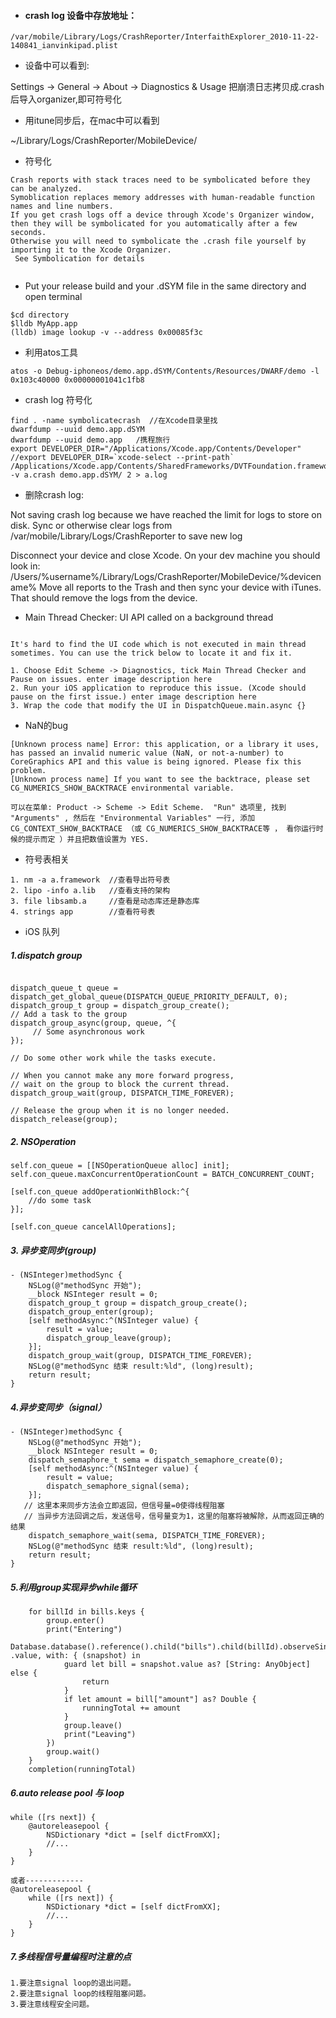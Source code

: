 
* #### crash log 设备中存放地址：

```
/var/mobile/Library/Logs/CrashReporter/InterfaithExplorer_2010-11-22-140841_ianvinkipad.plist 

```


* 设备中可以看到:

Settings -> General -> About -> Diagnostics & Usage
把崩溃日志拷贝成.crash后导入organizer,即可符号化



* 用itune同步后，在mac中可以看到

~/Library/Logs/CrashReporter/MobileDevice/



* 符号化

```
Crash reports with stack traces need to be symbolicated before they can be analyzed. 
Symoblication replaces memory addresses with human-readable function names and line numbers. 
If you get crash logs off a device through Xcode's Organizer window, then they will be symbolicated for you automatically after a few seconds. 
Otherwise you will need to symbolicate the .crash file yourself by importing it to the Xcode Organizer.
 See Symbolication for details
 
```
 
 
* Put your release build and your .dSYM file in the same directory and open terminal
 
```
$cd directory
$lldb MyApp.app
(lldb) image lookup -v --address 0x00085f3c

```



* 利用atos工具

```
atos -o Debug-iphoneos/demo.app.dSYM/Contents/Resources/DWARF/demo -l 0x103c40000 0x00000001041c1fb8

```



* crash log 符号化

```
find . -name symbolicatecrash  //在Xcode目录里找
dwarfdump --uuid demo.app.dSYM
dwarfdump --uuid demo.app	/携程旅行
export DEVELOPER_DIR="/Applications/Xcode.app/Contents/Developer" //export DEVELOPER_DIR=`xcode-select --print-path`
/Applications/Xcode.app/Contents/SharedFrameworks/DVTFoundation.framework/Versions/A/Resources/symbolicatecrash -v a.crash demo.app.dSYM/ 2 > a.log

```


* 删除crash log:

Not saving crash log because we have reached the limit for logs to store on disk. 
Sync or otherwise clear logs from /var/mobile/Library/Logs/CrashReporter to save new log

Disconnect your device and close Xcode.
On your dev machine you should look in:
/Users/%username%/Library/Logs/CrashReporter/MobileDevice/%devicename%
Move all reports to the Trash and then sync your device with iTunes. That should remove the logs from the device.


* Main Thread Checker: UI API called on a background thread

```

It's hard to find the UI code which is not executed in main thread sometimes. You can use the trick below to locate it and fix it.

1. Choose Edit Scheme -> Diagnostics, tick Main Thread Checker and Pause on issues. enter image description here
2. Run your iOS application to reproduce this issue. (Xcode should pause on the first issue.) enter image description here
3. Wrap the code that modify the UI in DispatchQueue.main.async {}

```


* NaN的bug

```
[Unknown process name] Error: this application, or a library it uses, has passed an invalid numeric value (NaN, or not-a-number) to CoreGraphics API and this value is being ignored. Please fix this problem.
[Unknown process name] If you want to see the backtrace, please set CG_NUMERICS_SHOW_BACKTRACE environmental variable.

可以在菜单: Product -> Scheme -> Edit Scheme.  "Run" 选项里, 找到 "Arguments" , 然后在 "Environmental Variables" 一行, 添加CG_CONTEXT_SHOW_BACKTRACE （或 CG_NUMERICS_SHOW_BACKTRACE等 ， 看你运行时候的提示而定 ）并且把数值设置为 YES.

```

* 符号表相关

```
1. nm -a a.framework  //查看导出符号表
2. lipo -info a.lib   //查看支持的架构
3. file libsamb.a     //查看是动态库还是静态库
4. strings app        //查看符号表

```

* iOS 队列

##### 1.dispatch group

```

dispatch_queue_t queue = dispatch_get_global_queue(DISPATCH_QUEUE_PRIORITY_DEFAULT, 0); dispatch_group_t group = dispatch_group_create();
// Add a task to the group 
dispatch_group_async(group, queue, ^{
     // Some asynchronous work
});

// Do some other work while the tasks execute.

// When you cannot make any more forward progress, 
// wait on the group to block the current thread. 
dispatch_group_wait(group, DISPATCH_TIME_FOREVER);

// Release the group when it is no longer needed. 
dispatch_release(group);

```

##### 2. NSOperation

```
self.con_queue = [[NSOperationQueue alloc] init];
self.con_queue.maxConcurrentOperationCount = BATCH_CONCURRENT_COUNT;

[self.con_queue addOperationWithBlock:^{
	//do some task
}];

[self.con_queue cancelAllOperations];

```

##### 3. 异步变同步(group)

```
- (NSInteger)methodSync {
    NSLog(@"methodSync 开始");
    __block NSInteger result = 0;
    dispatch_group_t group = dispatch_group_create();
    dispatch_group_enter(group);
    [self methodAsync:^(NSInteger value) {
        result = value;
        dispatch_group_leave(group);
    }];
    dispatch_group_wait(group, DISPATCH_TIME_FOREVER);
    NSLog(@"methodSync 结束 result:%ld", (long)result);
    return result;
}

```

##### 4.异步变同步（signal）

```
- (NSInteger)methodSync {
    NSLog(@"methodSync 开始");
    __block NSInteger result = 0;
    dispatch_semaphore_t sema = dispatch_semaphore_create(0);
    [self methodAsync:^(NSInteger value) {
        result = value;
        dispatch_semaphore_signal(sema);
    }];
   // 这里本来同步方法会立即返回，但信号量=0使得线程阻塞
   // 当异步方法回调之后，发送信号，信号量变为1，这里的阻塞将被解除，从而返回正确的结果
    dispatch_semaphore_wait(sema, DISPATCH_TIME_FOREVER);
    NSLog(@"methodSync 结束 result:%ld", (long)result);
    return result;
}

```

##### 5.利用group实现异步while循环

```
    for billId in bills.keys {
        group.enter()
        print("Entering")
        Database.database().reference().child("bills").child(billId).observeSingleEvent(of: .value, with: { (snapshot) in
            guard let bill = snapshot.value as? [String: AnyObject] else {
                return
            }
            if let amount = bill["amount"] as? Double {
                runningTotal += amount
            }
            group.leave()
            print("Leaving")
        })
        group.wait()
    }
    completion(runningTotal)

```

##### 6.auto release pool 与 loop

```
while ([rs next]) {
    @autoreleasepool {
        NSDictionary *dict = [self dictFromXX];
        //...
    }
}

或者-------------
@autoreleasepool {
    while ([rs next]) {
        NSDictionary *dict = [self dictFromXX];
        //...
    }
}

```

##### 7.多线程信号量编程时注意的点

```
1.要注意signal loop的退出问题。
2.要注意signal loop的线程阻塞问题。
3.要注意线程安全问题。

```